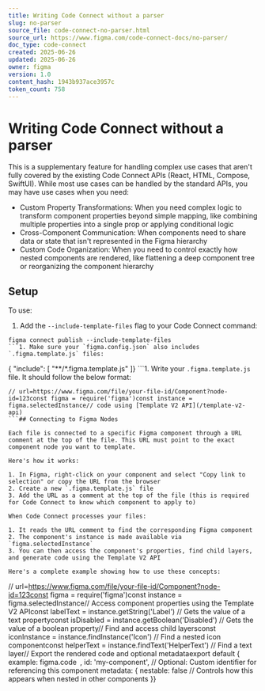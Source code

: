 ```yaml
---
title: Writing Code Connect without a parser
slug: no-parser
source_file: code-connect-no-parser.html
source_url: https://www.figma.com/code-connect-docs/no-parser/
doc_type: code-connect
created: 2025-06-26
updated: 2025-06-26
owner: figma
version: 1.0
content_hash: 1943b937ace3957c
token_count: 758
---
```

# Writing Code Connect without a parser

This is a supplementary feature for handling complex use cases that aren't fully covered by the existing Code Connect APIs (React, HTML, Compose, SwiftUI). While most use cases can be handled by the standard APIs, you may have use cases when you need:

- Custom Property Transformations: When you need complex logic to transform component properties beyond simple mapping, like combining multiple properties into a single prop or applying conditional logic
- Cross-Component Communication: When components need to share data or state that isn't represented in the Figma hierarchy
- Custom Code Organization: When you need to control exactly how nested components are rendered, like flattening a deep component tree or reorganizing the component hierarchy

## Setup

To use:

1. Add the `--include-template-files` flag to your Code Connect command:

```
figma connect publish --include-template-files
```1. Make sure your `figma.config.json` also includes `.figma.template.js` files:

```
{ "include": [ "**/*.figma.template.js" ]}
```1. Write your `.figma.template.js` file. It should follow the below format:

```
// url=https://www.figma.com/file/your-file-id/Component?node-id=123const figma = require('figma')const instance = figma.selectedInstance// code using [Template V2 API](/template-v2-api)
```## Connecting to Figma Nodes

Each file is connected to a specific Figma component through a URL comment at the top of the file. This URL must point to the exact component node you want to template.

Here's how it works:

1. In Figma, right-click on your component and select "Copy link to selection" or copy the URL from the browser
2. Create a new `.figma.template.js` file
3. Add the URL as a comment at the top of the file (this is required for Code Connect to know which component to apply to)

When Code Connect processes your files:

1. It reads the URL comment to find the corresponding Figma component
2. The component's instance is made available via `figma.selectedInstance`
3. You can then access the component's properties, find child layers, and generate code using the Template V2 API

Here's a complete example showing how to use these concepts:

```
// url=https://www.figma.com/file/your-file-id/Component?node-id=123const figma = require('figma')const instance = figma.selectedInstance// Access component properties using the Template V2 APIconst labelText = instance.getString('Label') // Gets the value of a text propertyconst isDisabled = instance.getBoolean('Disabled') // Gets the value of a boolean property// Find and access child layersconst iconInstance = instance.findInstance('Icon') // Find a nested icon componentconst helperText = instance.findText('HelperText') // Find a text layer// Export the rendered code and optional metadataexport default { example: figma.code` `, id: 'my-component', // Optional: Custom identifier for referencing this component metadata: { nestable: false // Controls how this appears when nested in other components }}
```